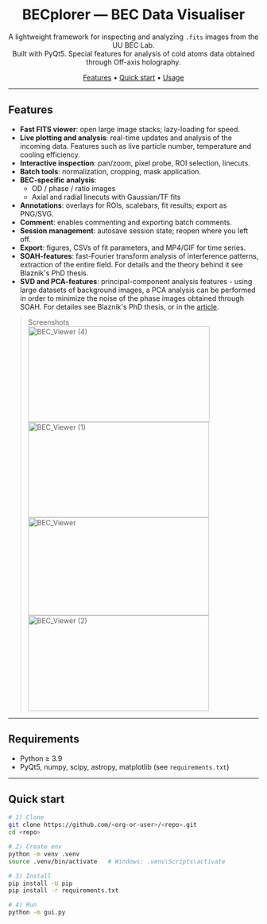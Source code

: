 <!-- Optional banner -->
<!-- ![BECplorer](docs/banner.png) -->

<h1 align="center">BECplorer — BEC Data Visualiser</h1>
<p align="center">
A lightweight framework for inspecting and analyzing <code>.fits</code> images from the UU BEC Lab.<br>
Built with PyQt5. Special features for analysis of cold atoms data obtained through Off-axis holography.
</p>

<p align="center">
  <a href="#features">Features</a> •
  <a href="#quick-start">Quick start</a> •
  <a href="#usage">Usage</a>
</p>

---

## Features

- **Fast FITS viewer**: open large image stacks; lazy-loading for speed.
- **Live plotting and analysis**: real-time updates and analysis of the incoming data. Features such as live particle number, temperature and cooling efficiency.
- **Interactive inspection**: pan/zoom, pixel probe, ROI selection, linecuts.
- **Batch tools**: normalization, cropping, mask application.
- **BEC-specific analysis**:
  - OD / phase / ratio images
  - Axial and radial linecuts with Gaussian/TF fits
- **Annotations**: overlays for ROIs, scalebars, fit results; export as PNG/SVG.
- **Comment**: enables commenting and exporting batch comments.
- **Session management**: autosave session state; reopen where you left off.
- **Export**: figures, CSVs of fit parameters, and MP4/GIF for time series.
- **SOAH-features**: fast-Fourier transform analysis of interference patterns, extraction of the entire field. For details and the theory behind it see Blaznik's PhD thesis. 
- **SVD and PCA-features**: principal-component analysis features - using large datasets of background images, a PCA analysis can be performed in order to minimize the noise of the phase images obtained through SOAH. For detailes see Blaznik's PhD thesis, or in the <a href="https://orcid.org/0009-0003-7288-719X">article</a>.

> Screenshots  
> <img width="365" height="192" alt="BEC_Viewer (4)" src="https://github.com/user-attachments/assets/2807d665-2cd4-4ddf-9035-fb0d464c232a" />
> <img width="364" height="192" alt="BEC_Viewer (1)" src="https://github.com/user-attachments/assets/6dc246c3-8f71-40b4-a92d-8c43aa0caa49" />
> <img width="364" height="197" alt="BEC_Viewer" src="https://github.com/user-attachments/assets/4eed33ef-a853-43cf-b532-727df438d98a" />
> <img width="364" height="192" alt="BEC_Viewer (2)" src="https://github.com/user-attachments/assets/2a2854e1-10f9-4223-a065-0aa7d6440942" />

---

## Requirements

- Python ≥ 3.9
- PyQt5, numpy, scipy, astropy, matplotlib (see `requirements.txt`)

---

## Quick start

```bash
# 1) Clone
git clone https://github.com/<org-or-user>/<repo>.git
cd <repo>

# 2) Create env
python -m venv .venv
source .venv/bin/activate   # Windows: .venv\Scripts\activate

# 3) Install
pip install -U pip
pip install -r requirements.txt

# 4) Run
python -m gui.py
